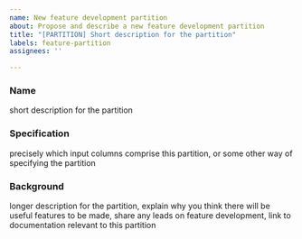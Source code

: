 ```yaml
---
name: New feature development partition
about: Propose and describe a new feature development partition
title: "[PARTITION] Short description for the partition"
labels: feature-partition
assignees: ''

---
```


### Name

short description for the partition

### Specification

precisely which input columns comprise this partition, or some other way of specifying the partition 

### Background

longer description for the partition, explain why you think there will be useful features to be made, share any leads on feature development, link to documentation relevant to this partition

